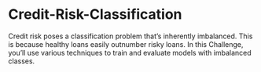 # Credit-Risk-Classification
Credit risk poses a classification problem that’s inherently imbalanced. This is because healthy loans easily outnumber risky loans. In this Challenge, you’ll use various techniques to train and evaluate models with imbalanced classes. 
